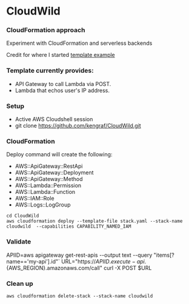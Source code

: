 # CloudWild 

### CloudFormation approach
Experiment with CloudFormation and serverless backends

Credit for where I started [template example](https://bl.ocks.org/magnetikonline/c314952045eee8e8375b82bc7ec68e88)  

### Template currently provides:  
- API Gateway to call Lambda via POST.  
- Lambda that echos user's IP address.  

### Setup
- Active AWS Cloudshell session  
- git clone https://github.com/kengraf/CloudWild.git  
  
### CloudFormation
Deploy command will create the following:  
- AWS::ApiGateway::RestApi  
- AWS::ApiGateway::Deployment  
- AWS::ApiGateway::Method  
- AWS::Lambda::Permission  
- AWS::Lambda::Function  
- AWS::IAM::Role  
- AWS::Logs::LogGroup	

```
cd CloudWild
aws cloudformation deploy --template-file stack.yaml --stack-name cloudwild  --capabilities CAPABILITY_NAMED_IAM
```

### Validate
APIID=aws apigateway get-rest-apis --output text --query "items[?name=='my-api'].id"`
URL="https://${APIID}.execute-api.${AWS_REGION}.amazonaws.com/call"
curl -X POST $URL
  
### Clean up
```
aws cloudformation delete-stack --stack-name cloudwild
```
